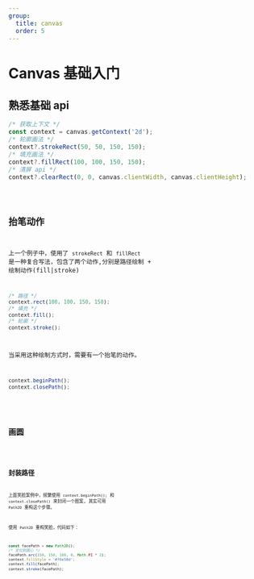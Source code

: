 ```yaml
---
group:
  title: canvas
  order: 5
---
```


# Canvas 基础入门

## 熟悉基础 api

```javascript | pure
/* 获取上下文 */
const context = canvas.getContext('2d');
/* 轮廓画法 */
context?.strokeRect(50, 50, 150, 150);
/* 填充画法 */
context?.fillRect(100, 100, 150, 150);
/* 清屏 api */
context?.clearRect(0, 0, canvas.clientWidth, canvas.clientHeight);
```

<code src="./demo01.tsx">

## 抬笔动作

上一个例子中，使用了 `strokeRect` 和 `fillRect` 是一种复合写法，包含了两个动作,分别是路径绘制 + 绘制动作(fill|stroke)

```javascript | pure
/* 路径 */
context.rect(100, 100, 150, 150);
/* 填充 */
context.fill();
/* 轮廓 */
context.stroke();
```

当采用这种绘制方式时，需要有一个抬笔的动作。

```javascript | pure
context.beginPath();
context.closePath();
```

<code src="./demo02.tsx">

## 画圆

<code src="./demo03.tsx">

## 封装路径

上面笑脸案例中，频繁使用 `context.beginPath();` 和 `context.closePath()` 来封闭一个图案, 其实可用 `Path2D` 重构这个步骤。

使用 `Path2D` 重构笑脸，代码如下：

```javascript | pure
const facePath = new Path2D();
/* 定位到圆心 */
facePath.arc(150, 150, 100, 0, Math.PI * 2);
context.fillStyle = '#f6e58d';
context.fill(facePath);
context.stroke(facePath);
```

<code src="./demo04.tsx">
